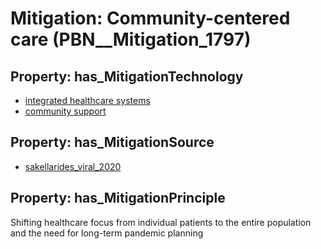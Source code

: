 # Mitigation: __Community-centered care__ (PBN__Mitigation_1797)

## Property: has_MitigationTechnology

* [integrated healthcare systems](../Technology/PBN__Technology_4074)
* [community support](../Technology/PBN__Technology_4075)

## Property: has_MitigationSource

* [sakellarides_viral_2020](../Article/PBN__Article_183)

## Property: has_MitigationPrinciple

Shifting healthcare focus from individual patients to the entire population and the need for long-term pandemic planning

